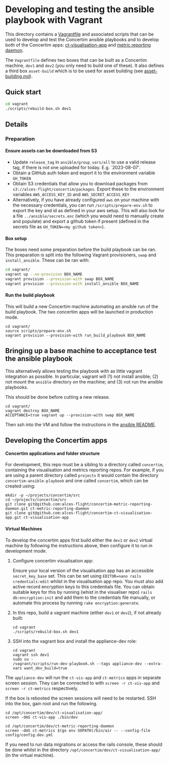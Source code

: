 # Developing and testing the ansible playbook with Vagrant

This directory contains a [Vagrantfile](Vagrantfile) and associated scripts
that can be used to develop and test the Concertim ansible playbooks and to
develop both of the Concertim apps:
[ct-visualisation-app](https://github.com/alces-flight/concertim-ct-visualisation-app)
and [metric reporting
daemon](https://github.com/alces-flight/concertim-metric-reporting-daemon).

The `Vagrantfile` defines two boxes that can be built as a Concertim machine,
`dev1` and `dev2` (you only need to build one of these). It also defines a third box `asset-build` which is to be
used for asset building (see [asset-building.md](../ansible/asset-building.md)).

## Quick start

```sh
cd vagrant
./scripts/rebuild-box.sh dev1
```

## Details

### Preparation

#### Ensure assets can be downloaded from S3

- Update `release_tag` in `ansible/group_vars/all` to use a valid release tag, if there is not one uploaded for today.
E.g. `2023-08-07'.
- Obtain a GitHub auth token and export it to the environment variable `GH_TOKEN`
- Obtain S3 credentials that allow you to download packages from `s3://alces-flight/concertim/packages`.
Export these to the environment variables `AWS_ACCESS_KEY_ID` and `AWS_SECRET_ACCESS_KEY`
- Alternatively, if you have already configured `aws` on your machine with the necessary credentials,
you can run `/scripts/prepare-env.sh` to export the key and id as defined in your aws setup. This will also
look for a file `../ansible/secrets.enc` (which you would need to manually create and populate) and export
a github token if present (defined in the secrets file as `GH_TOKEN=<my github token>`).

#### Box setup

The boxes need some preparation before the build playbook can be ran. This
preparation is split into the following Vagrant provisioners, `swap` and
`install_ansible`. These can be ran with:

```sh
cd vagrant/
vagrant up --no-provision BOX_NAME
vagrant provision --provision-with swap BOX_NAME
vagrant provision --provision-with install_ansible BOX_NAME
```

#### Run the build playbook

This will build a new Concertim machine automating an ansible run of the build
playbook. The two concertim apps will be launched in production mode.

```
cd vagrant/
source scripts/prepare-env.sh
vagrant provision --provision-with run_build_playbook BOX_NAME
```

## Bringing up a base machine to acceptance test the ansible playbook

This alternatively allows testing the playbook with as little vagrant integration as
possible.  In particular, vagrant will (1) not install ansible; (2) not mount
the `ansible` directory on the machine; and (3) not run the ansible playbooks.

This should be done before cutting a new release.

```
cd vagrant/
vagrant destroy BOX_NAME
ACCEPTANCE=true vagrant up --provision-with swap BOX_NAME
```

Then ssh into the VM and follow the instructions in the [ansible README](../ansible/README.md).

## Developing the Concertim apps

#### Concertim applications and folder structure

For development, this repo must be a sibling to a directory called `concertim`, containing the visualisation and metrics reporting repos.
For example, if you are using a parent directory called `projects` it would contain the directory
`concertim-ansible-playbook` and one called `concertim`, which can be created using:

   ```
   mkdir -p ~/projects/concertim/src
   cd ~/projects/concertim/src
   git clone git@github.com:alces-flight/concertim-metric-reporting-daemon.git ct-metric-reporting-daemon
   git clone git@github.com:alces-flight/concertim-ct-visualisation-app.git ct-visualisation-app
   ```

#### Virtual Machines

To develop the concertim apps first build either the `dev1` or `dev2` virtual
machine by following the instructions above, then configure it to run in development mode.

1. Configure concertim visualisation app:


   Ensure your local version of the visualisation app has an accessible `secret_key_base` set.
   This can be set using `EDITOR=nano rails credentials:edit` whilst in the visualisation app repo.
   You must also add active record encryption keys to this credentials file. You can obtain suitable keys for this
   by running (whist in the visualiser repo) `rails db:encryption:init` and add them to the credentials file manually,
   or automate this process by running `rake encryption:generate`.

2. In this repo, build a vagrant machine (either `dev1` or `dev2`), if not already built:

   ```
   cd vagrant
   ./scripts/rebuild-box.sh dev1
   ```

3. SSH into the vagrant box and install the appliance-dev role:
   ```
   cd vagrant
   vagrant ssh dev1
   sudo su -
   /vagrant/scripts/run-dev-playbook.sh --tags appliance-dev --extra-vars want_dev_build=true
   ```

The `appliance-dev` will run the `ct-vis-app` and `ct-metrics` apps in separate
screen session.  They can be connected to with `screen -r ct-vis-app` and
`screen -r ct-metrics` respectively.

If the box is rebooted the screen sessions will need to be restarted.  SSH into
the box, gain root and run the following.

```
cd /opt/concertim/dev/ct-visualisation-app/
screen -dmS ct-vis-app ./bin/dev

cd /opt/concertim/dev/ct-metric-reporting-daemon
screen -dmS ct-metrics $(go env GOPATH)/bin/air -- --config-file config/config.dev.yml
```

If you need to run data migrations or access the rails console, these should be done whilst in the directory
`/opt/concertim/dev/ct-visualisation-app/` (in the virtual machine).
